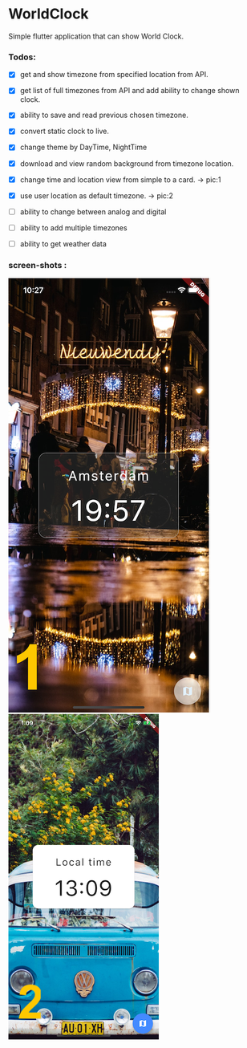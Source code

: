 # WorldClock

Simple flutter application that can show World Clock.


### Todos:
- [x] get and show timezone from specified location from API.
- [x] get list of full timezones from API and add ability to change shown clock.
- [x] ability to save and read previous chosen timezone.
- [x] convert static clock to live.
- [x] change theme by DayTime, NightTime
- [x] download and view random background from timezone location.
- [x] change time and location view from simple to a card. -> pic:1
- [x] use user location as default timezone. -> pic:2
- [ ] ability to change between analog and digital
- [ ] ability to add multiple timezones
- [ ] ability to get weather data


### screen-shots :
![pic:1](scr1.png) ![pic:2](scr2.png)
